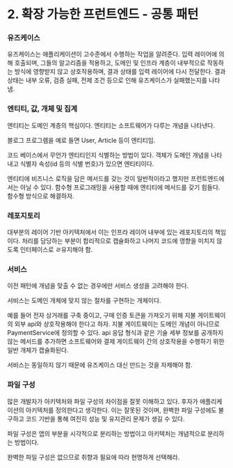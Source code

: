 # 2. 확장 가능한 프런트엔드 - 공통 패턴

### 유즈케이스

유즈케이스는 애플리케이션이 고수준에서 수행하는 작업을 알려준다. 입력 레이어에 의해 호출되며, 그들의 알고리즘을 적용하고, 도메인 및 인프라 계층이 내부적으로 작동하는 방식에 영향받지 않고 상호작용하며, 결과 상태를 입력 레이어에 다시 전달한다. 결과 상태는 내부 오류, 검증 실패, 전제 조건 등으로 인해 유즈케이스가 실패했는지를 나타냄.

### 엔티티, 값, 개체 및 집계

엔티티는 도메인 계층의 핵심이다. 엔티티는 소프트웨어가 다루는 개념을 나타낸다.

블로그 프로그램을 예로 들면 User, Article 등이 엔티티임.

코드 베이스에서 무언가 엔티티인지 식별하는 방법이 있다. 객체가 도메인 개념을 나타내고 식별자 속성(id 등의 식별 번호)가 있으면 엔티티이다.

엔티티에 비즈니스 로직을 담은 메서드를 갖는 것이 일반적이라고 했지만 프런트엔드에서는 아닐 수 있다. 함수형 프로그래밍을 사용할 때에 엔티티에 메서드를 갖기 힘들다. 함수형 방식으로 해결하자.

### 레포지토리

대부분의 레이어 기반 아키텍처에서 이는 인프라 레이어 내부에 있는 레포지토리의 책임이다. 처리를 담당하는 부분이 합리적으로 캡슐화하고 나머지 코드에 영향을 미치지 않도록 인터페이스로 ㄹ유지해야 함.

### 서비스

이전 패턴에 개념을 맞출 수 없는 경우에만 서비스 생성을 고려해야 한다.

서비스는 도메인 개체에 맞지 않는 절차를 구현하는 개체이다.

예를 들어 전자 상거래를 구축 중이고, 구매 인증 토큰을 가져오기 위해 지불 게이트웨이의 외부 api와 상호작용해야 한다고 하자. 지불 게이트웨이는 도메인 개념이 아니므로 PaymentService에 정의할 수 있다. api 응답 형식과 같은 기술 세부 정보를 공개하지 않는 메서드를 추가하면 소프트웨어와 결제 게이트웨이 간의 상호작용을 수행하기 위한 일반 개체가 캡슐화된다.

서비스는 동일하지 않기 때문에 유즈케이스 대신 만드는 것을 자제해야 함.

### 파일 구성

많은 개발자가 아키텍처와 파일 구성의 차이점을 잘못 이해하고 있다. 후자가 애플리케이션의 아키텍처를 정의한다고 생각한다. 이는 잘못된 것이며, 완벽한 파일 구성에도 불구하고 코드 기반을 통해 여전히 성능 및 유지관리 문제가 생길 수 있다.

파일 구성은 앱의 부분을 시각적으로 분리하는 방법이고 아키텍처는 개념적으로 분리하는 방법이다.

완벽한 파일 구성은 없으므로 취향과 필요에 따라 현명하게 선택해라.
